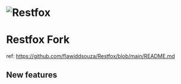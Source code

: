# ![Restfox](https://raw.github.com/flawiddsouza/Restfox/main/packages/ui/public/pwa-192x192.png "Restfox")

# Restfox Fork
ref: https://github.com/flawiddsouza/Restfox/blob/main/README.md

## New features